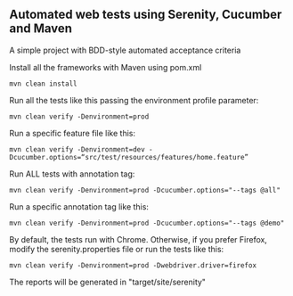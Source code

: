 ## Automated web tests using Serenity, Cucumber and Maven

A simple project with BDD-style automated acceptance criteria

Install all the frameworks with Maven using pom.xml
```
mvn clean install
```

Run all the tests like this passing the environment profile parameter:
```
mvn clean verify -Denvironment=prod
```

Run a specific feature file like this:
```
mvn clean verify -Denvironment=dev -Dcucumber.options=“src/test/resources/features/home.feature”
```

Run ALL tests with annotation tag:
```
mvn clean verify -Denvironment=prod -Dcucumber.options="--tags @all"
```

Run a specific annotation tag like this:
```
mvn clean verify -Denvironment=prod -Dcucumber.options="--tags @demo"
```


By default, the tests run with Chrome. Otherwise, if you prefer Firefox, modify the serenity.properties file or run the tests like this:
```
mvn clean verify -Denvironment=prod -Dwebdriver.driver=firefox
```

The reports will be generated in "target/site/serenity"
